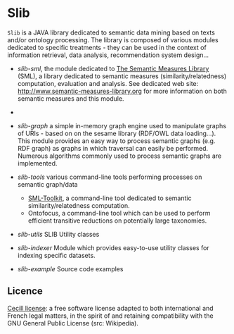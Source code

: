 Slib
====

`Slib` is a JAVA library dedicated to semantic data mining based on texts and/or ontology processing. The library is composed of various modules dedicated to specific treatments - they can be used in the context of information retrieval, data analysis, recommendation system design...


* *slib-sml*, the module dedicated to [The Semantic Measures Library](http://www.semantic-measures-library.org) (SML), a library dedicated to semantic measures (similarity/relatedness) computation, evaluation and analysis. See dedicated web site: http://www.semantic-measures-library.org for more information on both semantic measures and this module.
* 
* *slib-graph* a simple in-memory graph engine used to manipulate graphs of URIs - based on on the sesame library (RDF/OWL data loading...). This module provides an easy way to process semantic graphs (e.g. RDF graph) as graphs in which traversal can easily be performed. Numerous algorithms commonly used to process semantic graphs are implemented.
                                                                                 
* *slib-tools* various command-line tools performing processes on semantic graph/data
    * [SML-Toolkit](https://github.com/sharispe/slib/tree/master/slib-tools/slib-tools-sml-toolkit), a command-line tool dedicated to semantic similarity/relatedness computation.
    * Ontofocus, a command-line tool which can be used to perform efficient transitive reductions on potentially large taxonomies.
    
* *slib-utils* SLIB Utility classes
* *slib-indexer* Module which provides easy-to-use utility classes for indexing specific datasets.
* *slib-example* Source code examples


## Licence

[Cecill license](http://www.cecill.info/licences.en.html): a free software license adapted to both international and French legal matters, in the spirit of and retaining compatibility with the GNU General Public License (src: Wikipedia).
        